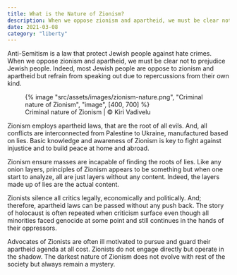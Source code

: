 ```yaml
---
title: What is the Nature of Zionism?
description: When we oppose zionism and apartheid, we must be clear not to prejudice Jewish people
date: 2021-03-08
category: "liberty"
---
```


Anti-Semitism is a law that protect Jewish people against hate crimes. When we oppose zionism and apartheid, we must be clear not to prejudice Jewish people. Indeed, most Jewish people are oppose to zionism and apartheid but refrain from speaking out due to repercussions from their own kind.

<!-- excerpt -->

<figure>
{% image "src/assets/images/zionism-nature.png", "Criminal nature of Zionism", "image", [400, 700] %}
<figcaption>Criminal nature of Zionism | © Kiri Vadivelu</figcaption>
</figure>

Zionism employs apartheid laws, that are the root of all evils. And, all conflicts are interconnected from Palestine to Ukraine, manufactured based on lies. Basic knowledge and awareness of Zionism is key to fight against injustice and to build peace at home and abroad.

Zionism ensure masses are incapable of finding the roots of lies. Like any onion layers, principles of Zionism appears to be something but when one start to analyze, all are just layers without any content. Indeed, the layers made up of lies are the actual content.

Zionists silence all critics legally, economically and politically. And; therefore, apartheid laws can be passed without any push back. The story of holocaust is often repeated when criticism surface even though all minorities faced genocide at some point and still continues in the hands of their oppressors.

Advocates of Zionists are often ill motivated to pursue and guard their apartheid agenda at all cost. Zionists do not engage directly but operate in the shadow. The darkest nature of Zionism does not evolve with rest of the society but always remain a mystery.
